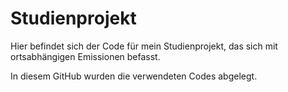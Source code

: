 # Studienprojekt
Hier befindet sich der Code für mein Studienprojekt, das sich mit ortsabhängigen Emissionen befasst.

In diesem GitHub wurden die verwendeten Codes abgelegt. 
